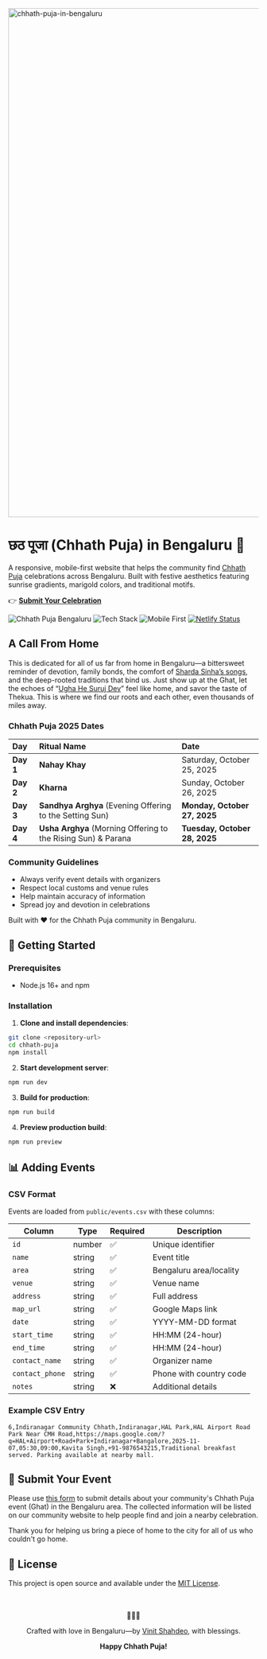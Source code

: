 <img width="1536" height="1024" alt="chhath-puja-in-bengaluru" src="https://github.com/user-attachments/assets/c6bfaea0-ed10-4277-b096-637c570d58c2" />

# छठ पूजा (Chhath Puja) in Bengaluru 🌅

A responsive, mobile-first website that helps the community find [Chhath Puja](https://artsandculture.google.com/story/how-chhath-puja-is-celebrated-samoolam/9QXxQ8xSNXhwjw?hl=en) celebrations across Bengaluru. Built with festive aesthetics featuring sunrise gradients, marigold colors, and traditional motifs.

👉 **[Submit Your Celebration](https://forms.gle/RDoXHfEvTTwQRpin7)**

![Chhath Puja Bengaluru](https://img.shields.io/badge/Festival-Chhath%20Puja-orange) ![Tech Stack](https://img.shields.io/badge/Tech-React%20%7C%20Vite%20%7C%20Tailwind-blue) ![Mobile First](https://img.shields.io/badge/Design-Mobile%20First-green) [![Netlify Status](https://api.netlify.com/api/v1/badges/852d3117-19cc-4f42-8d1f-d777f9eac5f6/deploy-status)](https://app.netlify.com/projects/chhath-puja/deploys)

## A Call From Home

This is dedicated for all of us far from home in Bengaluru—a bittersweet reminder of devotion, family bonds, the comfort of [Sharda Sinha’s songs](https://youtu.be/6DePUrUWtmE?list=RD6DePUrUWtmE&t=57), and the deep-rooted traditions that bind us. Just show up at the Ghat, let the echoes of “[Ugha He Suruj Dev](https://youtu.be/6e6Hp6R5SVU?list=RD6e6Hp6R5SVU&t=47)” feel like home, and savor the taste of Thekua. This is where we find our roots and each other, even thousands of miles away.

### Chhath Puja 2025 Dates

| Day | Ritual Name | Date |
| :--- | :--- | :--- |
| **Day 1** | **Nahay Khay** | Saturday, October 25, 2025 |
| **Day 2** | **Kharna** | Sunday, October 26, 2025 |
| **Day 3** | **Sandhya Arghya** (Evening Offering to the Setting Sun) | **Monday, October 27, 2025** |
| **Day 4** | **Usha Arghya** (Morning Offering to the Rising Sun) & Parana | **Tuesday, October 28, 2025** |

### Community Guidelines
- Always verify event details with organizers
- Respect local customs and venue rules
- Help maintain accuracy of information
- Spread joy and devotion in celebrations

Built with ❤️ for the Chhath Puja community in Bengaluru. 

## 🚀 Getting Started

### Prerequisites
- Node.js 16+ and npm

### Installation

1. **Clone and install dependencies**:
```bash
git clone <repository-url>
cd chhath-puja
npm install
```

2. **Start development server**:
```bash
npm run dev
```

3. **Build for production**:
```bash
npm run build
```

4. **Preview production build**:
```bash
npm run preview
```

## 📊 Adding Events

### CSV Format
Events are loaded from `public/events.csv` with these columns:

| Column | Type | Required | Description |
|--------|------|----------|-------------|
| `id` | number | ✅ | Unique identifier |
| `name` | string | ✅ | Event title |
| `area` | string | ✅ | Bengaluru area/locality |
| `venue` | string | ✅ | Venue name |
| `address` | string | ✅ | Full address |
| `map_url` | string | ✅ | Google Maps link |
| `date` | string | ✅ | YYYY-MM-DD format |
| `start_time` | string | ✅ | HH:MM (24-hour) |
| `end_time` | string | ✅ | HH:MM (24-hour) |
| `contact_name` | string | ✅ | Organizer name |
| `contact_phone` | string | ✅ | Phone with country code |
| `notes` | string | ❌ | Additional details |

### Example CSV Entry
```csv
6,Indiranagar Community Chhath,Indiranagar,HAL Park,HAL Airport Road Park Near CMH Road,https://maps.google.com/?q=HAL+Airport+Road+Park+Indiranagar+Bangalore,2025-11-07,05:30,09:00,Kavita Singh,+91-9876543215,Traditional breakfast served. Parking available at nearby mall.
```

## 🤝 Submit Your Event

Please use [this form](https://forms.gle/RDoXHfEvTTwQRpin7) to submit details about your community's Chhath Puja event (Ghat) in the Bengaluru area. The collected information will be listed on our community website to help people find and join a nearby celebration.

Thank you for helping us bring a piece of home to the city for all of us who couldn't go home.

## 📄 License

This project is open source and available under the [MIT License](LICENSE).

<div align="center">
<br/><br/>
🙏🌅🙏
<br/>

Crafted with love in Bengaluru—by <a href="https://vinitshahdeo.com/">Vinit Shahdeo</a>, with blessings.

<strong>Happy Chhath Puja!</strong>

</div>
